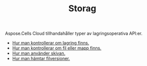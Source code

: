 ﻿---
title: Storag
second_title: Aspose.Cells Cloud Documen
type: docs
url: /sv/storage/
keywords: disc-usage, file version, exist
description: Aspose.Cells Cloud REST API stöder uppladdning, nedladdning, radering, kopiering och flyttning av mapp. SDK stöder olika utvecklingsspråk. De inkluderar Android, C#, Go, Java, NodeJS, Perl, PHP, Python, Ruby och swift
weight: 100
---
Aspose.Cells Cloud tillhandahåller typer av lagringsoperativa API:er.

- [Hur man kontrollerar om lagring finns.](/cells/sv/storage/exist/)
- [Hur man kontrollerar om fil eller mapp finns.](/cells/sv/storage/object-exists/)
- [Hur man använder skivan.](/cells/sv/storage/disc/)
- [Hur man hämtar filversioner.](/cells/sv/storage/file-versions/)

